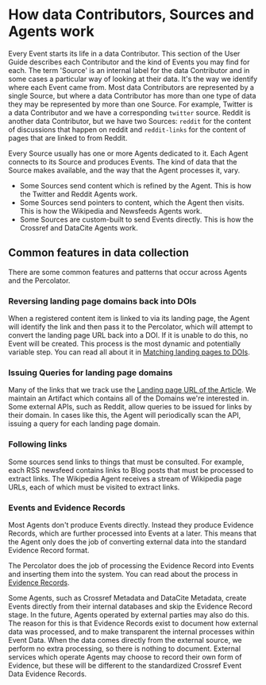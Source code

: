 # How data Contributors, Sources and Agents work

Every Event starts its life in a data Contributor. This section of the User Guide describes each Contributor and the kind of Events you may find for each. The term 'Source' is an internal label for the data Contributor and in some cases a particular way of looking at their data. It's the way we identify where each Event came from. Most data Contributors are represented by a single Source, but where a data Contributor has more than one type of data they may be represented by more than one Source. For example, Twitter is a data Contributor and we have a corresponding `twitter` source. Reddit is another data Contributor, but we have two Sources: `reddit` for the content of discussions that happen on reddit and `reddit-links` for the content of pages that are linked to from Reddit.

Every Source usually has one or more Agents dedicated to it. Each Agent connects to its Source and produces Events. The kind of data that the Source makes available, and the way that the Agent processes it, vary.

 - Some Sources send content which is refined by the Agent. This is how the Twitter and Reddit Agents work.
 - Some Sources send pointers to content, which the Agent then visits. This is how the Wikipedia and Newsfeeds Agents work.
 - Some Sources are custom-built to send Events directly. This is how the Crossref and DataCite Agents work.

## Common features in data collection

There are some common features and patterns that occur across Agents and the Percolator. 

### Reversing landing page domains back into DOIs

When a registered content item is linked to via its landing page, the Agent will identify the link and then pass it to the Percolator, which will attempt to convert the landing page URL back into a DOI. If it is unable to do this, no Event will be created. This process is the most dynamic and potentially variable step. You can read all about it in [Matching landing pages to DOIs](data/matching-landing-pages/).

### Issuing Queries for landing page domains

Many of the links that we track use the [Landing page URL of the Article](/data/ids-and-urls). We maintain an Artifact which contains all of the Domains we're interested in. Some external APIs, such as Reddit, allow queries to be issued for links by their domain. In cases like this, the Agent will periodically scan the API, issuing a query for each landing page domain.

### Following links

Some sources send links to things that must be consulted. For example, each RSS newsfeed contains links to Blog posts that must be processed to extract links. The Wikipedia Agent receives a stream of Wikipedia page URLs, each of which must be visited to extract links.

### Events and Evidence Records

Most Agents don't produce Events directly. Instead they produce Evidence Records, which are further processed into Events at a later. This means that the Agent only does the job of converting external data into the standard Evidence Record format.

The Percolator does the job of processing the Evidence Record into Events and inserting them into the system. You can read about the process in [Evidence Records](/data/evidence-records). 

Some Agents, such as Crossref Metadata and DataCite Metadata, create Events directly from their internal databases and skip the Evidence Record stage. In the future, Agents operated by external parties may also do this. The reason for this is that Evidence Records exist to document how external data was processed, and to make transparent the internal processes within Event Data. When the data comes directly from the external source, we perform no extra processing, so there is nothing to document. External services which operate Agents may choose to record their own form of Evidence, but these will be different to the standardized Crossref Event Data Evidence Records.
